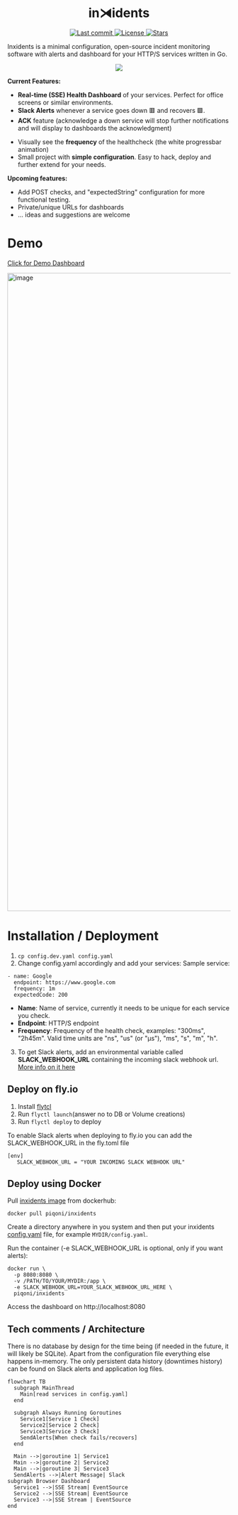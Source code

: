 <h1 align="center"> in⧕idents </h1>
<div align="center"><p>
    <a href="https://github.com/piqoni/inxidents/pulse">
      <img alt="Last commit" src="https://img.shields.io/github/last-commit/piqoni/inxidents?style=for-the-badge&logo=starship&color=8bd5ca&logoColor=D9E0EE&labelColor=302D41"/>
    </a>
    <a href="https://github.com/piqoni/inxidents/blob/main/LICENSE">
      <img alt="License" src="https://img.shields.io/github/license/piqoni/inxidents?style=for-the-badge&logo=starship&color=ee999f&logoColor=D9E0EE&labelColor=302D41" />
    </a>
    <a href="https://github.com/piqoni/inxidents/stargazers">
      <img alt="Stars" src="https://img.shields.io/github/stars/piqoni/inxidents?style=for-the-badge&logo=starship&color=c69ff5&logoColor=D9E0EE&labelColor=302D41" />
    </a>
</div>
Inxidents is a minimal configuration, open-source incident monitoring software with alerts and dashboard for your HTTP/S services written in Go.
<p align="center">
    <img src="https://github.com/piqoni/inxidents/assets/3144671/8d2e6800-774e-4d8b-8cab-65e61d16328e"></img>
</p>

**Current Features:**
- **Real-time (SSE) Health Dashboard** of your services. Perfect for office screens or similar environments.
- **Slack Alerts** whenever a service goes down 🟥 and recovers 🟩.
- **ACK** feature (acknowledge a down service will stop further notifications and will display to dashboards the acknowledgment)
<!-- <img width="449" alt="image" align="right" src="https://github.com/piqoni/inxidents/assets/3144671/1d015cca-4ac3-4b45-9380-d8b3cd1cadea"> -->
- Visually see the **frequency** of the healthcheck (the white progressbar animation)
- Small project with **simple configuration**. Easy to hack, deploy and further extend for your needs.

**Upcoming features:**
- Add POST checks, and "expectedString" configuration for more functional testing.
- Private/unique URLs for dashboards
- ... ideas and suggestions are welcome

# Demo
[Click for Demo Dashboard](https://incidents.fly.dev/)

<img width="1438" alt="image" src="https://github.com/piqoni/inxidents/assets/3144671/72727fc1-f9b7-49e8-93f9-ad6039491825">


# Installation / Deployment
1. ```cp config.dev.yaml config.yaml```
2. Change config.yaml accordingly and add your services:
Sample service: 
```
- name: Google
  endpoint: https://www.google.com
  frequency: 1m
  expectedCode: 200
```
- **Name**: Name of service, currently it needs to be unique for each service you check. 
- **Endpoint**: HTTP/S endpoint
- **Frequency**:  Frequency of the health check, examples: "300ms", "2h45m". Valid time units are "ns", "us" (or "µs"), "ms", "s", "m", "h".
3. To get Slack alerts, add an environmental variable called **SLACK_WEBHOOK_URL** containing the incoming slack webhook url. [More info on it here](https://api.slack.com/messaging/webhooks)

## Deploy on fly.io
1. Install [flytcl](https://fly.io/docs/hands-on/install-flyctl/)
2. Run ```flyctl launch```(answer no to DB or Volume creations)
3. Run ```flyctl deploy``` to deploy

To enable Slack alerts when deploying to fly.io you can add the SLACK_WEBHOOK_URL in the fly.toml file
```
[env]
   SLACK_WEBHOOK_URL = "YOUR INCOMING SLACK WEBHOOK URL"
```

## Deploy using Docker
Pull [inxidents image](https://hub.docker.com/r/piqoni/inxidents) from dockerhub:
```
docker pull piqoni/inxidents
```

Create a directory anywhere in you system and then put your inxidents [config.yaml](https://github.com/piqoni/inxidents/blob/main/config.dev.yaml) file, for example `MYDIR/config.yaml`.

Run the container (-e SLACK_WEBHOOK_URL is optional, only if you want alerts):
```
docker run \
  -p 8080:8080 \
  -v /PATH/TO/YOUR/MYDIR:/app \
  -e SLACK_WEBHOOK_URL=YOUR_SLACK_WEBHOOK_URL_HERE \
  piqoni/inxidents
```
Access the dashboard on http://localhost:8080

## Tech comments / Architecture
There is no database by design for the time being (if needed in the future, it will likely be SQLite). Apart from the configuration file everything else happens in-memory. The only persistent data history (downtimes history) can be found on Slack alerts and application log files. 
```mermaid
flowchart TB
  subgraph MainThread
    Main[read services in config.yaml]
  end

  subgraph Always Running Goroutines
    Service1[Service 1 Check]
    Service2[Service 2 Check]
    Service3[Service 3 Check]
    SendAlerts[When check fails/recovers]
  end

  Main -->|goroutine 1| Service1
  Main -->|goroutine 2| Service2
  Main -->|goroutine 3| Service3
  SendAlerts -->|Alert Message| Slack
subgraph Browser Dashboard
  Service1 -->|SSE Stream| EventSource
  Service2 -->|SSE Stream| EventSource
  Service3 -->|SSE Stream | EventSource
end
```

